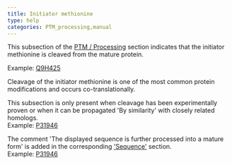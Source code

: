 ```yaml
---
title: Initiator methionine
type: help
categories: PTM_processing,manual
---
```


This subsection of the [PTM / Processing](https://www.uniprot.org/help/ptm_processing_section) section indicates that the initiator methionine is cleaved from the mature protein.

Example: [Q9H425](https://www.uniprot.org/uniprotkb/Q9H425#ptm_processing)

Cleavage of the initiator methionine is one of the most common protein modifications and occurs co-translationally.

This subsection is only present when cleavage has been experimentally proven or when it can be propagated 'By similarity' with closely related homologs.  
Example: [P31946](https://www.uniprot.org/uniprotkb/P31946#ptm_processing)

The comment 'The displayed sequence is further processed into a mature form' is added in the corresponding ['Sequence'](https://www.uniprot.org/help/sequences_section) section.  
Example: [P31946](https://www.uniprot.org/uniprotkb/Q7XAD0#sequences)
